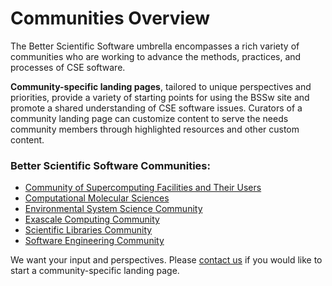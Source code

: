 # Communities Overview

The Better Scientific Software umbrella encompasses a rich variety of communities who are working to advance the methods, practices, and processes of CSE software.  

**Community-specific landing pages**, tailored to unique perspectives and priorities, provide a variety of starting points for using the BSSw site and promote a shared understanding of CSE software issues.  Curators of a community landing page can customize content to serve the needs community members through highlighted resources and other custom content.

### Better Scientific Software Communities:
- [Community of Supercomputing Facilities and Their Users](Communities/SupercomputerFacilities.md)
- [Computational Molecular Sciences](Communities/ComputationalMolecular.md)
- [Environmental System Science Community](Communities/EnvironmentalSystemScience.md)
- [Exascale Computing Community](Communities/ExascaleComputing.md)
- [Scientific Libraries Community](Communities/ScientificLibraries.md)
- [Software Engineering Community](Communities/SoftwareEngineering.md)

We want your input and perspectives.  Please [contact us](https://bssw.io/contact) if you would like to start a community-specific landing page.
